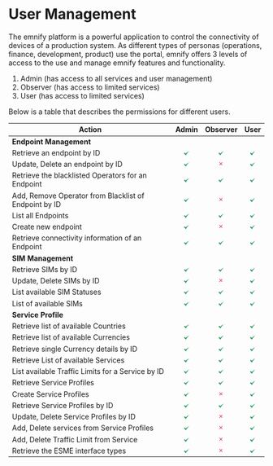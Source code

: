 # User Management

The emnify platform is a powerful application to control the connectivity of devices of a production system.
As different types of personas (operations, finance, development, product) use the portal, emnify offers 3 levels of access to the use and manage emnify features and functionality.

1. Admin (has access to all services and user management)
1. Observer (has access to limited services)
1. User (has access to limited services)

Below is a table that describes the permissions for different users.

| Action | Admin | Observer | User |
| ------ | :---: | :------: | :--: |
| **Endpoint Management** ||||
| Retrieve an endpoint by ID | ![check](./assets/check.png) | ![check](./assets/check.png) | ![check](./assets/check.png) |
| Update, Delete an endpoint by ID | ![check](./assets/check.png) | ![uncheck](./assets/uncheck.png) | ![check](./assets/check.png) |
| Retrieve the blacklisted Operators for an Endpoint | ![check](./assets/check.png) | ![check](./assets/check.png) | ![check](./assets/check.png) |
| Add, Remove Operator from Blacklist of Endpoint by ID | ![check](./assets/check.png) | ![uncheck](./assets/uncheck.png) | ![check](./assets/check.png) |
| List all Endpoints | ![check](./assets/check.png) | ![check](./assets/check.png) | ![check](./assets/check.png) |
| Create new endpoint | ![check](./assets/check.png) | ![uncheck](./assets/uncheck.png) | ![check](./assets/check.png) |
| Retrieve connectivity information of an Endpoint | ![check](./assets/check.png) | ![check](./assets/check.png) | ![check](./assets/check.png) |
| **SIM Management** ||||
| Retrieve SIMs by ID | ![check](./assets/check.png) | ![check](./assets/check.png) | ![check](./assets/check.png) |
| Update, Delete SIMs by ID | ![check](./assets/check.png) | ![uncheck](./assets/uncheck.png) | ![check](./assets/check.png) |
| List available SIM Statuses | ![check](./assets/check.png) | ![check](./assets/check.png) | ![check](./assets/check.png) |
| List of available SIMs | ![check](./assets/check.png) | ![check](./assets/check.png) | ![check](./assets/check.png) |
| **Service Profile** ||||
| Retrieve list of available Countries | ![check](./assets/check.png) | ![check](./assets/check.png) | ![check](./assets/check.png) |
| Retrieve list of available Currencies | ![check](./assets/check.png) | ![check](./assets/check.png) | ![check](./assets/check.png) |
| Retrieve single Currency details by ID | ![check](./assets/check.png) | ![check](./assets/check.png) | ![check](./assets/check.png) |
| Retrieve List of available Services | ![check](./assets/check.png) | ![check](./assets/check.png) | ![check](./assets/check.png) |
| List available Traffic Limits for a Service by ID | ![check](./assets/check.png) | ![check](./assets/check.png) | ![check](./assets/check.png) |
| Retrieve Service Profiles | ![check](./assets/check.png) | ![check](./assets/check.png) | ![check](./assets/check.png) |
| Create Service Profiles | ![check](./assets/check.png) | ![uncheck](./assets/uncheck.png) | ![check](./assets/check.png)
| Retrieve Service Profiles by ID | ![check](./assets/check.png) | ![check](./assets/check.png) | ![check](./assets/check.png) |
| Update, Delete Service Profiles by ID | ![check](./assets/check.png) | ![uncheck](./assets/uncheck.png) | ![check](./assets/check.png) |
| Add, Delete services from Service Profiles | ![check](./assets/check.png) | ![uncheck](./assets/uncheck.png) | ![check](./assets/check.png) |
| Add, Delete Traffic Limit from Service | ![check](./assets/check.png) | ![uncheck](./assets/uncheck.png) | ![check](./assets/check.png) |
| Retrieve the ESME interface types | ![check](./assets/check.png) | ![uncheck](./assets/uncheck.png) | ![check](./assets/check.png) |
